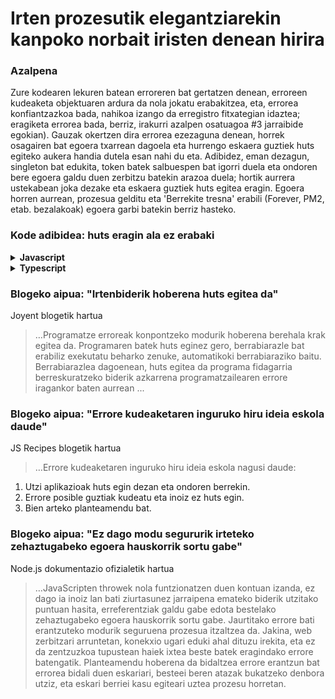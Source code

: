 # Irten prozesutik elegantziarekin kanpoko norbait iristen denean hirira

### Azalpena

Zure kodearen lekuren batean erroreren bat gertatzen denean, erroreen kudeaketa objektuaren ardura da nola jokatu erabakitzea, eta, errorea konfiantzazkoa bada, nahikoa izango da erregistro fitxategian idaztea; eragiketa errorea bada, berriz, irakurri azalpen osatuagoa #3 jarraibide egokian). Gauzak okertzen dira errorea ezezaguna denean, horrek osagairen bat egoera txarrean dagoela eta hurrengo eskaera guztiek huts egiteko aukera handia dutela esan nahi du eta. Adibidez, eman dezagun, singleton bat edukita, token batek salbuespen bat igorri duela eta ondoren bere egoera galdu duen zerbitzu batekin arazoa duela; hortik aurrera ustekabean joka dezake eta eskaera guztiek huts egitea eragin. Egoera horren aurrean, prozesua gelditu eta 'Berrekite tresna' erabili (Forever, PM2, etab. bezalakoak) egoera garbi batekin berriz hasteko.

### Kode adibidea: huts eragin ala ez erabaki

<details>
<summary><strong>Javascript</strong></summary>

```javascript
// Garatzaileek operazio erroreak errorea.operazioErroreaDa=true zehazten dutela ziurtzat joz, irakur ezazu #3 jarraibide egokia
process.on('uncaughtException', (errorea) => {
  erroreKudeaketa.kudeatzailea.kudeatuErrorea(errorea);
  if(!erroreKudeaketa.kudeatzailea.erroreFidagarriaDa(errorea))
    process.exit(1)
});

// errore kudeatzaile zentralizatuak errore-kudeaketa logika kapsulatzen du
function erroreKudeatzailea() {
  this.kudeatuErrorea = (errorea) => {
    return logger.erroreaErregistratu(errorea)
      .then(kritikoaBadaAdministrariariPostaElektronikoaBidali)
      .then(kritikoaBadaOperazioZerrendanGorde)
      .then(erabakiIaOperazioErroreaDen);
  }

  this.erroreFidagarriaDa = (errorea) => {
    return errorea.operazioErroreaDa;
  }
}
```
</details>

<details>
<summary><strong>Typescript</strong></summary>

```typescript
// Garatzaileek operazio erroreak errorea.operazioErroreaDa=true zehazten dutela ziurtzat joz, irakur ezazu #3 jarraibide egokia
process.on('uncaughtException', (errorea: Error) => {
  erroreKudeaketa.kudeatzailea.kudeatuErrorea(errorea);
  if(!erroreKudeaketa.kudeatzailea.erroreFidagarriaDa(errorea))
    process.exit(1)
});

// Nodeko Erroretik datorren errore objektu zentralizatua
export class AppErrorea extends Error {
  public readonly operazioErroreaDa: boolean;

  constructor(deskribapena: string, operazioErroreaDa: boolean) {
    super(deskribapena);
    Object.setPrototypeOf(this, new.target.prototype); // prototipo katea berreskuratu
    this.operazioErroreaDa = operazioErroreaDa;
    Error.captureStackTrace(this);
  }
}

// errore kudeatzaile zentralizatuak errore-kudeaketa logika kapsulatzen du
class ErroreKudeatzailea {
  public async kudeatuErrorea(errorea: Error): Promise<void> {
    await logger.erroreaErregistratu(errorea);
    await kritikoaBadaAdministrariariPostaElektronikoaBidali();
    await kritikoaBadaOperazioZerrendanGorde();
    await erabakiIaOperazioErroreaDen();
  };

  public erroreFidagarriaDa(errorea: Error) {
    if (errorea instanceof AppErrorea) {
      return errorea.operazioErroreaDa;
    }
    return false;
  }
}

export const kudeatzailea = new ErroreKudeatzailea();
```
</details>

### Blogeko aipua: "Irtenbiderik hoberena huts egitea da"

Joyent blogetik hartua

> …Programatze erroreak konpontzeko modurik hoberena berehala krak egitea da. Programaren batek huts eginez gero, berrabiarazle bat erabiliz exekutatu beharko zenuke, automatikoki berrabiaraziko baitu. Berrabiarazlea dagoenean, huts egitea da programa fidagarria berreskuratzeko biderik azkarrena programatzailearen errore iragankor baten aurrean ...

### Blogeko aipua: "Errore kudeaketaren inguruko hiru ideia eskola daude"

JS Recipes blogetik hartua

> …Errore kudeaketaren inguruko hiru ideia eskola nagusi daude:
1. Utzi aplikazioak huts egin dezan eta ondoren berrekin.
2. Errore posible guztiak kudeatu eta inoiz ez huts egin.
3. Bien arteko planteamendu bat.

### Blogeko aipua: "Ez dago modu segururik irteteko zehaztugabeko egoera hauskorrik sortu gabe"

Node.js dokumentazio ofizialetik hartua

> …JavaScripten throwek nola funtzionatzen duen kontuan izanda, ez dago ia inoiz lan bati ziurtasunez jarraipena emateko biderik utzitako puntuan hasita, erreferentziak galdu gabe edota bestelako zehaztugabeko egoera hauskorrik sortu gabe. Jaurtitako errore bati erantzuteko modurik seguruena prozesua itzaltzea da. Jakina, web zerbitzari arruntetan, konekxio ugari eduki ahal dituzu irekita, eta ez da zentzuzkoa tupustean haiek ixtea beste batek eragindako errore batengatik. Planteamendu hoberena da bidaltzea errore erantzun bat errorea bidali duen eskariari, besteei beren atazak bukatzeko denbora utziz, eta eskari berriei kasu egiteari uztea prozesu horretan.
